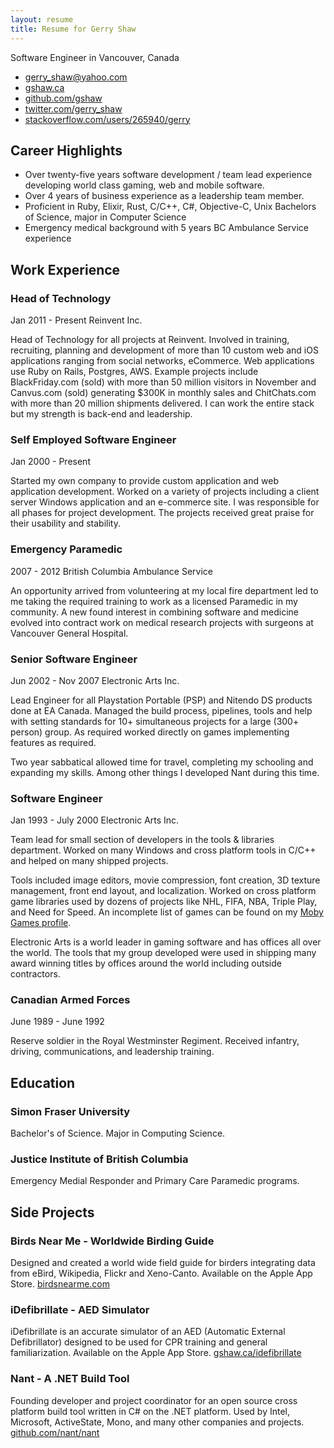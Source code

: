 ```yaml
---
layout: resume
title: Resume for Gerry Shaw
---
```


Software Engineer in Vancouver, Canada

* [gerry_shaw@yahoo.com](mailto:gerry_shaw@yahoo.com)
* [gshaw.ca](https://gshaw.ca)
* [github.com/gshaw](https://github.com/gshaw)
* [twitter.com/gerry_shaw](https://twitter.com/gerry_shaw)
* [stackoverflow.com/users/265940/gerry](https://stackoverflow.com/users/265940/gerry-shaw)

## Career Highlights

* Over twenty-five years software development / team lead experience developing world class gaming, web and mobile software.
* Over 4 years of business experience as a leadership team member.
* Proficient in Ruby, Elixir, Rust, C/C++, C#, Objective-C, Unix Bachelors of Science, major in Computer Science
* Emergency medical background with 5 years BC Ambulance Service experience

## Work Experience

### Head of Technology
Jan 2011 - Present
Reinvent Inc.

Head of Technology for all projects at Reinvent. Involved in training, recruiting, planning and development of more than 10 custom web and iOS applications ranging from social networks, eCommerce. Web applications use Ruby on Rails, Postgres, AWS. Example projects include BlackFriday.com (sold) with more than 50 million visitors in November and Canvus.com (sold) generating $300K in monthly sales and ChitChats.com with more than 20 million shipments delivered. I can work the entire stack but my strength is back-end and leadership.

### Self Employed Software Engineer
Jan 2000 - Present

Started my own company to provide custom application and web application development. Worked on a variety of projects including a client server Windows application and an e-commerce site. I was responsible for all phases for project development. The projects received great praise for their usability and stability.

### Emergency Paramedic
2007 - 2012
British Columbia Ambulance Service

An opportunity arrived from volunteering at my local fire department led to me taking the required training to work as a licensed Paramedic in my community. A new found interest in combining software and medicine evolved into contract work on medical research projects with surgeons at Vancouver General Hospital.

### Senior Software Engineer
Jun 2002 - Nov 2007
Electronic Arts Inc.

Lead Engineer for all Playstation Portable (PSP) and Nitendo DS products done at EA Canada. Managed the build process, pipelines, tools and help with setting standards for 10+ simultaneous projects for a large (300+ person) group. As required worked directly on games implementing features as required.

Two year sabbatical allowed time for travel, completing my schooling and expanding my skills. Among other things I developed Nant during this time.

### Software Engineer
Jan 1993 - July 2000
Electronic Arts Inc.

Team lead for small section of developers in the tools & libraries department. Worked on many Windows and cross platform tools in C/C++ and helped on many shipped projects.

Tools included image editors, movie compression, font creation, 3D texture management, front end layout, and localization. Worked on cross platform game libraries used by dozens of projects like NHL, FIFA, NBA, Triple Play, and Need for Speed. An incomplete list of games can be found on my [Moby Games profile](https://www.mobygames.com/developer/sheet/view/developerId=7341/).

Electronic Arts is a world leader in gaming software and has offices all over the world. The tools that my group developed were used in shipping many award winning titles by offices around the world including outside contractors.

### Canadian Armed Forces
June 1989 - June 1992

Reserve soldier in the Royal Westminster Regiment. Received infantry, driving, communications, and leadership training.

## Education

### Simon Fraser University
Bachelor's of Science. Major in Computing Science.

### Justice Institute of British Columbia
Emergency Medial Responder and Primary Care Paramedic programs.

## Side Projects

### Birds Near Me - Worldwide Birding Guide
Designed and created a world wide field guide for birders integrating data from eBird, Wikipedia, Flickr and Xeno-Canto. Available on the Apple App Store.
[birdsnearme.com](https://birdsnearme.com)

### iDefibrillate - AED Simulator
iDefibrillate is an accurate simulator of an AED (Automatic External Defibrillator) designed to be used for CPR training and general familiarization. Available on the Apple App Store.
[gshaw.ca/idefibrillate](https://gshaw.ca/idefibrillate/)

### Nant - A .NET Build Tool
Founding developer and project coordinator for an open source cross platform build tool written in C# on the .NET platform. Used by Intel, Microsoft, ActiveState, Mono, and many other companies and projects.
[github.com/nant/nant](https://github.com/nant/nant/)
